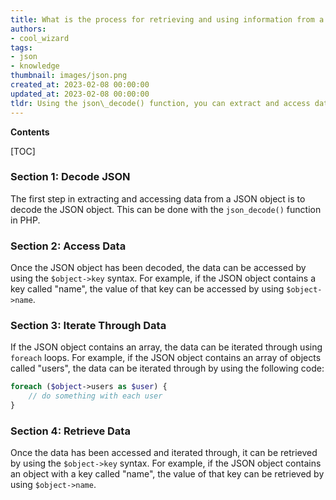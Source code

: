 ```yaml
---
title: What is the process for retrieving and using information from a JSON file using php?
authors:
- cool_wizard
tags:
- json
- knowledge
thumbnail: images/json.png
created_at: 2023-02-08 00:00:00
updated_at: 2023-02-08 00:00:00
tldr: Using the json\_decode() function, you can extract and access data from JSON with PHP.
---
```


**Contents**

[TOC]

### Section 1: Decode JSON

The first step in extracting and accessing data from a JSON object is to decode the JSON object. This can be done with the `json_decode()` function in PHP.

### Section 2: Access Data

Once the JSON object has been decoded, the data can be accessed by using the `$object->key` syntax. For example, if the JSON object contains a key called "name", the value of that key can be accessed by using `$object->name`.

### Section 3: Iterate Through Data

If the JSON object contains an array, the data can be iterated through using `foreach` loops. For example, if the JSON object contains an array of objects called "users", the data can be iterated through by using the following code:

```php
foreach ($object->users as $user) {
    // do something with each user
}
```

### Section 4: Retrieve Data

Once the data has been accessed and iterated through, it can be retrieved by using the `$object->key` syntax. For example, if the JSON object contains an object with a key called "name", the value of that key can be retrieved by using `$object->name`.
